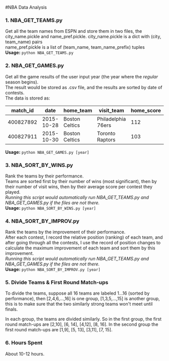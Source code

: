 #NBA Data Analysis

### 1. NBA_GET_TEAMS.py
Get all the team names from ESPN and store them in two files, the city_name.pickle and name_pref.pickle.
city_name.pickle is a dict with (city, team_name) pairs  
name_pref.pickle is a list of (team_name, team_name_prefix) tuples  
**Usage:** `python NBA_GET_TEAMS.py`

### 2. NBA_GET_GAMES.py
Get all the game results of the user input year (the year where the *regular* season begins).  
The result would be stored as .csv file, and the results are sorted by date of contests.  
The data is stored as:

| match_id  | date       | home_team      | visit_team         | home_score | visit_score |
|-----------|------------|----------------|--------------------|------------|-------------|
| 400827892 | 2015-10-28 | Boston Celtics | Philadelphia 76ers | 112        | 95          |
| 400827911 | 2015-10-30 | Boston Celtics | Toronto Raptors    | 103        | 113         |
**Usage:** `python NBA_GET_GAMES.py [year]`

### 3. NBA_SORT_BY_WINS.py
Rank the teams by their performance.  
Teams are sorted first by their number of wins (most significant), then by their number of visit wins, then by their average score per contest they played.  
*Running this script would automatically run NBA_GET_TEAMS.py and NBA_GET_GAMES.py if the files are not there.*    
**Usage:** `python NBA_SORT_BY_WINS.py [year]`

### 4. NBA_SORT_BY_IMPROV.py
Rank the teams by the improvement of their performance.  
After each contest, I record the relative position (ranking) of each team, and after going through all the contests, I use the record of position changes to calculate the maximum improvement of each team and sort them by this improvement.  
*Running this script would automatically run NBA_GET_TEAMS.py and NBA_GET_GAMES.py if the files are not there.*  
**Usage:** `python NBA_SORT_BY_IMPROV.py [year]`

### 5. Divide Teams & First Round Match-ups
To divide the teams, suppose all 16 teams are labeled 1...16 (sorted by performance), then [2,4,6,...,16] is one group, [1,3,5,...,15]  is another group, this is to make sure that the two similarly strong teams won't meet until finals.

In each group, the teams are divided similarly. So in the first group, the first round match-ups are [2,10], [6, 14], [4,12], [8, 16].
In the second group the first round match-ups are [1,9], [5, 13], [3,11], [7, 15].

### 6. Hours Spent
About 10-12 hours.
